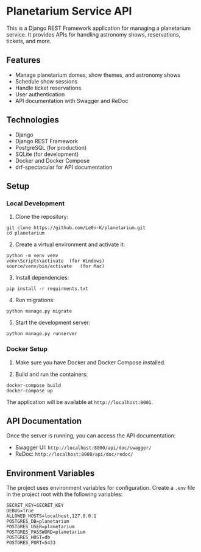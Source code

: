 # Planetarium Service API

This is a Django REST Framework application for managing a planetarium service. It provides APIs for handling astronomy shows, reservations, tickets, and more.

## Features

- Manage planetarium domes, show themes, and astronomy shows
- Schedule show sessions
- Handle ticket reservations
- User authentication
- API documentation with Swagger and ReDoc

## Technologies

- Django
- Django REST Framework
- PostgreSQL (for production)
- SQLite (for development)
- Docker and Docker Compose
- drf-spectacular for API documentation

## Setup

### Local Development

1. Clone the repository:
```shell
git clone https://github.com/Le0n-K/planetarium.git
cd planetarium
```
2. Create a virtual environment and activate it:
```shell
python -m venv venv
venv\Scripts\activate  (for Windows)
source/venv/bin/activate   (for Mac)
```
3. Install dependencies:
```shell
pip install -r requirments.txt
```
4. Run migrations:
```shell
python manage.py migrate
```
5. Start the development server:
```shell
python manage.py runserver
```

### Docker Setup

1. Make sure you have Docker and Docker Compose installed.

2. Build and run the containers:
```shell
docker-compose build
docker-compose up
```


The application will be available at `http://localhost:8001`.

## API Documentation

Once the server is running, you can access the API documentation:

- Swagger UI: `http://localhost:8000/api/doc/swagger/`
- ReDoc: `http://localhost:8000/api/doc/redoc/`

## Environment Variables

The project uses environment variables for configuration. Create a `.env` file in the project root with the following variables:

```shell
SECRET_KEY=SECRET_KEY
DEBUG=True
ALLOWED_HOSTS=localhost,127.0.0.1
POSTGRES_DB=planetarium
POSTGRES_USER=planetarium
POSTGRES_PASSWORD=planetarium
POSTGRES_HOST=db
POSTGRES_PORT=5433
```